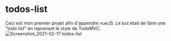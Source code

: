 # todos-list

Ceci est mon premier projet afin d'appendre vueJS. Le but était de faire une "todo list" en reprenant le style de TodoMVC.
![Screenshot_2021-02-17 todos-list](https://user-images.githubusercontent.com/76838951/108247739-58bdf380-7153-11eb-8a47-00322cc08e5a.png)
